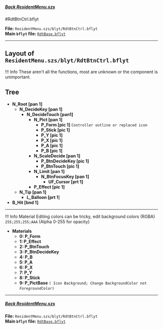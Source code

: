 #####  [Back ResidentMenu.szs](../index.md)

#RdtBtnCtrl.bflyt

**File:** `ResidentMenu.szs/blyt/RdtBtnCtrl.bflyt`<br>
**Main `bflyt` file:** [`RdtBase.bflyt`](../RdtBase.bflyt.md)

---

## Layout of `ResidentMenu.szs/blyt/RdtBtnCtrl.bflyt`

<!-- prettier-ignore -->
!!! Info
    These aren't all the functions, most are unknown or the component is unimportant.
	
## Tree

-   **N_Root [pan 1]**
	-	**N_DecideKey [pan 1]**
		-	**N_DecideTouch [pan1]**
			-	**N_Pict [pan 1]**
				-	**P_Form [pic 1]** `Controller outline or replaced icon`
				-	**P_Stick [pic 1]**
				-	**P_Y [pic 1]**
				-	**P_X [pic 1]**
				-	**P_A [pic 1]**
				-	**P_B [pic 1]**
			-	**N_ScaleDecide [pan 1]**
				-	**P_BtnDecideKey [pic 1]**
				-	**P_BtnTouch [pic 1]**
			-	**N_Limit [pan 1]**
				-	**N_BtnFocusKey [pan 1]**
					-	**UF_Cursor [prt 1]**
			-	**P_Effect [pic 1]**
	-	**N_Tip [pan 1]**
		-	**L_Balloon [prt 1**]
-	**B_Hit [bnd 1]**	
---

<!-- prettier-ignore -->
!!! Info
    Material Editing colors can be tricky, edit background colors (RGBA) `255;255;255;AAA` (Alpha 0-255 for opacity)



-	**Materials**
	-	**0: P_Form**
	-	**1: P_Effect**
	-	**2: P_BtnTouch**
	-	**3: P_BtnDecideKey**
	-	**4: P_B**
	-	**5: P_A**
	-	**6: P_X**
	-	**7: P_Y**
	-	**8: P_Stick**
	-	**9: P_PictBase** `( Icon Background; Change BackgroundColor not `_`ForegroundColor`_`)`

---
	
#####  [Back ResidentMenu.szs](../index.md)

**File:** `ResidentMenu.szs/blyt/RdtBtnCtrl.bflyt`<br>
**Main `bflyt` file:** [`RdtBase.bflyt`](../RdtBase.bflyt.md)